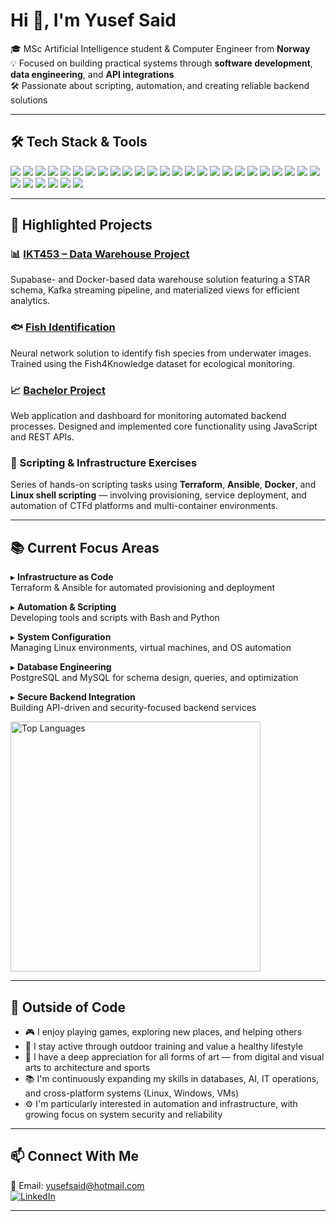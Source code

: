 # Hi 👋, I'm Yusef Said

🎓 MSc Artificial Intelligence student & Computer Engineer from **Norway**  
💡 Focused on building practical systems through **software development**, **data engineering**, and **API integrations**  
🛠️ Passionate about scripting, automation, and creating reliable backend solutions

---

## 🛠 Tech Stack & Tools

<p align="left">
  <!-- Frontend -->
  <img src="https://img.shields.io/badge/JavaScript-F7DF1E?style=for-the-badge&logo=javascript&logoColor=black"/>
  <img src="https://img.shields.io/badge/TypeScript-3178C6?style=for-the-badge&logo=typescript&logoColor=white"/>
  <img src="https://img.shields.io/badge/HTML5-E34F26?style=for-the-badge&logo=html5&logoColor=white"/>
  <img src="https://img.shields.io/badge/CSS3-1572B6?style=for-the-badge&logo=css3&logoColor=white"/>
  <img src="https://img.shields.io/badge/React-20232A?style=for-the-badge&logo=react&logoColor=61DAFB"/>

  <!-- Backend -->
  <img src="https://img.shields.io/badge/Python-3776AB?style=for-the-badge&logo=python&logoColor=white"/>
  <img src="https://img.shields.io/badge/Django-092E20?style=for-the-badge&logo=django&logoColor=white"/>
  <img src="https://img.shields.io/badge/Node.js-339933?style=for-the-badge&logo=nodedotjs&logoColor=white"/>
  <img src="https://img.shields.io/badge/REST%20API-00599C?style=for-the-badge"/>

  <!-- Databases -->
  <img src="https://img.shields.io/badge/MySQL-005C84?style=for-the-badge&logo=mysql&logoColor=white"/>
  <img src="https://img.shields.io/badge/PostgreSQL-4169E1?style=for-the-badge&logo=postgresql&logoColor=white"/>
  <img src="https://img.shields.io/badge/MongoDB-47A248?style=for-the-badge&logo=mongodb&logoColor=white"/>
  <img src="https://img.shields.io/badge/Neo4j-008CC1?style=for-the-badge&logo=neo4j&logoColor=white"/>
  <img src="https://img.shields.io/badge/Supabase-3ECF8E?style=for-the-badge&logo=supabase&logoColor=white"/>

  <!-- Scripting / OS -->
  <img src="https://img.shields.io/badge/Bash-121011?style=for-the-badge&logo=gnu-bash&logoColor=white"/>
  <img src="https://img.shields.io/badge/Shell-4EAA25?style=for-the-badge&logo=gnubash&logoColor=white"/>
  <img src="https://img.shields.io/badge/Linux-FCC624?style=for-the-badge&logo=linux&logoColor=black"/>
  <img src="https://img.shields.io/badge/Windows-0078D6?style=for-the-badge&logo=windows&logoColor=white"/>

  <!-- DevOps / Tools -->
  <img src="https://img.shields.io/badge/Docker-2496ED?style=for-the-badge&logo=docker&logoColor=white"/>
  <img src="https://img.shields.io/badge/Git-F05032?style=for-the-badge&logo=git&logoColor=white"/>
  <img src="https://img.shields.io/badge/GitHub-181717?style=for-the-badge&logo=github&logoColor=white"/>
  <img src="https://img.shields.io/badge/GitLab-FC6D26?style=for-the-badge&logo=gitlab&logoColor=white"/>
  <img src="https://img.shields.io/badge/Jira-0052CC?style=for-the-badge&logo=jira&logoColor=white"/>
  <img src="https://img.shields.io/badge/VS%20Code-007ACC?style=for-the-badge&logo=visualstudiocode&logoColor=white"/>
  <img src="https://img.shields.io/badge/PyCharm-000000?style=for-the-badge&logo=pycharm&logoColor=white"/>
  <img src="https://img.shields.io/badge/Kafka-231F20?style=for-the-badge&logo=apachekafka&logoColor=white"/>

  <!-- AI / Data -->
  <img src="https://img.shields.io/badge/AI/ML-black?style=for-the-badge&logo=probot&logoColor=white"/>
  <img src="https://img.shields.io/badge/Data_Modeling-blue?style=for-the-badge"/>

  <!-- Visualization -->
  <img src="https://img.shields.io/badge/Figma-F24E1E?style=for-the-badge&logo=figma&logoColor=white"/>
  <img src="https://img.shields.io/badge/Draw.io-FF9900?style=for-the-badge&logo=draw.io&logoColor=white"/>
  <img src="https://img.shields.io/badge/Canva-00C4CC?style=for-the-badge&logo=canva&logoColor=white"/>
</p>


---

## 🚀 Highlighted Projects

### 📊 [IKT453 – Data Warehouse Project](https://github.com/haavardos/IKT453-DataWarehouse)  
Supabase- and Docker-based data warehouse solution featuring a STAR schema, Kafka streaming pipeline, and materialized views for efficient analytics.

### 🐟 [Fish Identification](https://github.com/YusefSaid/fish-identification)
Neural network solution to identify fish species from underwater images. Trained using the Fish4Knowledge dataset for ecological monitoring.

### 📈 [Bachelor Project](https://github.com/YusefSaid/BachelorProject)
Web application and dashboard for monitoring automated backend processes. Designed and implemented core functionality using JavaScript and REST APIs.

### 🔧 Scripting & Infrastructure Exercises
Series of hands-on scripting tasks using **Terraform**, **Ansible**, **Docker**, and **Linux shell scripting** — involving provisioning, service deployment, and automation of CTFd platforms and multi-container environments.

---
## 📚 Current Focus Areas

▸ **Infrastructure as Code**  
Terraform & Ansible for automated provisioning and deployment

▸ **Automation & Scripting**  
Developing tools and scripts with Bash and Python

▸ **System Configuration**  
Managing Linux environments, virtual machines, and OS automation

▸ **Database Engineering**  
PostgreSQL and MySQL for schema design, queries, and optimization

▸ **Secure Backend Integration**  
Building API-driven and security-focused backend services

<img src="https://github-readme-stats.vercel.app/api/top-langs/?username=YusefSaid&layout=compact&theme=github_dark" alt="Top Languages" width="400"/>

---

## 🎯 Outside of Code

- 🎮 I enjoy playing games, exploring new places, and helping others  
- 🏃 I stay active through outdoor training and value a healthy lifestyle  
- 🎨 I have a deep appreciation for all forms of art — from digital and visual arts to architecture and sports  
- 📚 I'm continuously expanding my skills in databases, AI, IT operations, and cross-platform systems (Linux, Windows, VMs)  
- ⚙️ I'm particularly interested in automation and infrastructure, with growing focus on system security and reliability

---

## 📫 Connect With Me

📧 Email: [yusefsaid@hotmail.com](mailto:yusefsaid@hotmail.com)  
[![LinkedIn](https://img.shields.io/badge/LinkedIn-blue?style=flat&logo=linkedin)](https://www.linkedin.com/in/yusef-rahim-karim-said/)

---
